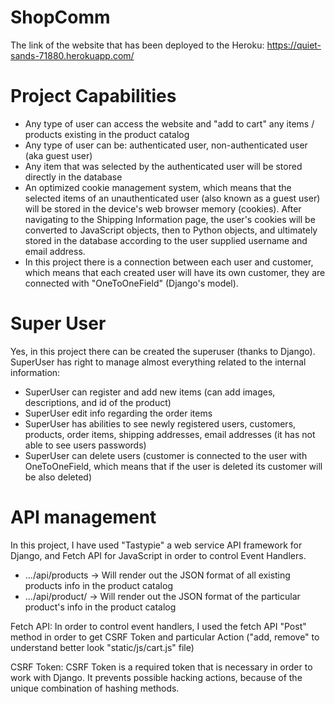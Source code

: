 # ShopComm

The link of the website that has been deployed to the Heroku:
https://quiet-sands-71880.herokuapp.com/

# Project Capabilities
- Any type of user can access the website and "add to cart" any items / products existing in the product catalog
- Any type of user can be: authenticated user, non-authenticated user (aka guest user)
- Any item that was selected by the authenticated user will be stored directly in the database
- An optimized cookie management system, which means that the selected items of an unauthenticated user (also known as a guest user) will be stored in the device's web browser memory (cookies). After navigating to the Shipping Information page, the user's cookies will be converted to JavaScript objects, then to Python objects, and ultimately stored in the database according to the user supplied username and email address.
- In this project there is a connection between each user and customer, which means that each created user will have its own customer, they are connected with "OneToOneField" (Django's model).

# Super User
Yes, in this project there can be created the superuser (thanks to Django). SuperUser has right to manage almost everything related to the internal information:
- SuperUser can register and add new items (can add images, descriptions, and id of the product)
- SuperUser edit info regarding the order items
- SuperUser has abilities to see newly registered users, customers, products, order items, shipping addresses, email addresses (it has not able to see users passwords)
- SuperUser can delete users (customer is connected to the user with OneToOneField, which means that if the user is deleted its customer will be also deleted)

# API management
In this project, I have used "Tastypie" a web service API framework for Django, and Fetch API for JavaScript in order to control Event Handlers.
- .../api/products -> Will render out the JSON format of all existing products info in the product catalog
- .../api/product/<product id> -> Will render out the JSON format of the particular product's info in the product catalog

Fetch API:
  In order to control event handlers, I used the fetch API "Post" method in order to get CSRF Token and particular Action ("add, remove" to understand better look "static/js/cart.js" file)

CSRF Token:
  CSRF Token is a required token that is necessary in order to work with Django. It prevents possible hacking actions, because of the unique combination of hashing methods.
